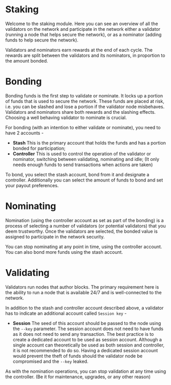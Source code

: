 # Staking

Welcome to the staking module. Here you can see an overview of all the validators on the network and participate in the network either a validator (running a node that helps secure the network), or as a nominator (adding funds to help secure the network).

Validators and nominators earn rewards at the end of each cycle. The rewards are split between the validators and its nominators, in proportion to the amount bonded.

# Bonding

Bonding funds is the first step to validate or nominate. It locks up a portion of funds that is used to secure the network. These funds are placed at risk, i.e. you can be slashed and lose a portion if the validator node misbehaves. Validators and nominators share both rewards and the slashing effects. Choosing a well behaving validator to nominate is crucial.

For bonding (with an intention to either validate or nominate), you need to have 2 accounts -

- **Stash** This is the primary account that holds the funds and has a portion bonded for participation;
- **Controller** This is used to control the operation of the validator or nominator, switching between validating, nominating and idle; (It only needs enough funds to send transactions when actions are taken)

To bond, you select the stash account, bond from it and designate a controller. Additionally you can select the amount of funds to bond and set your payout preferences.

# Nominating

Nomination (using the controller account as set as part of the bonding) is a process of selecting a number of validators (or potential validators) that you deem trustworthy. Once the validators are selected, the bonded value is assigned to participate in the network security.

You can stop nominating at any point in time, using the controller account. You can also bond more funds using the stash account.

# Validating

Validators run nodes that author blocks. The primary requirement here is the ability to run a node that is available 24/7 and is well-connected to the network.

In addition to the stash and controller account described above, a validator has to indicate an additional account called `Session key` -

- **Session** The seed of this account should be passed to the node using the `--key` parameter. The session account does not need to have funds as it does not need to send any transaction. The best practice is to create a dedicated account to be used as session account. Although a single account can theoretically be used as both session and controller, it is not recommended to do so. Having a dedicated session account would prevent the theft of funds should the validator node be compromised and the `--key` leaked.

As with the nomination operations, you can stop validation at any time using the controller. (Be it for maintenance, upgrades, or any other reason)
